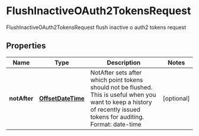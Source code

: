 

# FlushInactiveOAuth2TokensRequest

FlushInactiveOAuth2TokensRequest flush inactive o auth2 tokens request
## Properties

Name | Type | Description | Notes
------------ | ------------- | ------------- | -------------
**notAfter** | [**OffsetDateTime**](OffsetDateTime.md) | NotAfter sets after which point tokens should not be flushed. This is useful when you want to keep a history of recently issued tokens for auditing. Format: date-time |  [optional]



